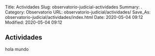 Title: Actividades
Slug: observatorio-judicial-actividades
Summary: .
Category: Observatorio
URL: observatorio-judicial/actividades/
Save_As: observatorio-judicial/actividades/index.html
Date: 2020-05-04 09:12
Modified: 2020-05-04 09:12


## Actividades

hola mundo



